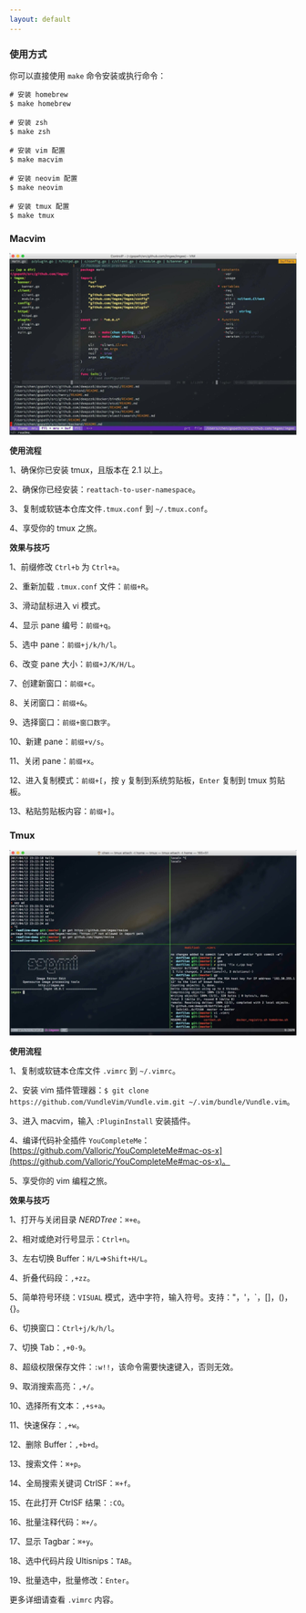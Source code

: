 ```yaml
---
layout: default
---
```


### 使用方式

你可以直接使用 `make` 命令安装或执行命令：
```
# 安装 homebrew
$ make homebrew

# 安装 zsh
$ make zsh

# 安装 vim 配置
$ make macvim

# 安装 neovim 配置
$ make neovim

# 安装 tmux 配置
$ make tmux
```

### Macvim
![macvim.jpg](assets/macvim.jpg)

**使用流程**

1、确保你已安装 tmux，且版本在 2.1 以上。

2、确保你已经安装：`reattach-to-user-namespace`。

3、复制或软链本仓库文件`.tmux.conf` 到 `~/.tmux.conf`。

4、享受你的 tmux 之旅。


**效果与技巧**

1、前缀修改 `Ctrl+b` 为 `Ctrl+a`。

2、重新加载 `.tmux.conf` 文件：`前缀+R`。

3、滑动鼠标进入 vi 模式。

4、显示 pane 编号：`前缀+q`。

5、选中 pane：`前缀+j/k/h/l`。

6、改变 pane 大小：`前缀+J/K/H/L`。

7、创建新窗口：`前缀+c`。

8、关闭窗口：`前缀+&`。

9、选择窗口：`前缀+窗口数字`。

10、新建 pane：`前缀+v/s`。

11、关闭 pane：`前缀+x`。

12、进入复制模式：`前缀+[`，按 `y` 复制到系统剪贴板，`Enter` 复制到 tmux 剪贴板。

13、粘贴剪贴板内容：`前缀+]`。


### Tmux
![tmux.jpg](assets/tmux.jpg)

**使用流程**

1、复制或软链本仓库文件 `.vimrc` 到 `~/.vimrc`。

2、安装 vim 插件管理器：`$ git clone https://github.com/VundleVim/Vundle.vim.git ~/.vim/bundle/Vundle.vim`。

3、进入 macvim，输入  `:PluginInstall` 安装插件。

4、编译代码补全插件 `YouCompleteMe`：[https://github.com/Valloric/YouCompleteMe#mac-os-x](https://github.com/Valloric/YouCompleteMe#mac-os-x)。

5、享受你的 vim 编程之旅。


**效果与技巧**

1、打开与关闭目录 *NERDTree*：`⌘+e`。

2、相对或绝对行号显示：`Ctrl+n`。

3、左右切换 Buffer：`H/L`=>`Shift+H/L`。

4、折叠代码段：`,+zz`。

5、简单符号环绕：`VISUAL` 模式，选中字符，输入符号。支持："，'，`，[]，()，{}。

6、切换窗口：`Ctrl+j/k/h/l`。

7、切换 Tab：`,+0-9`。

8、超级权限保存文件：`:w!!`，该命令需要快速键入，否则无效。

9、取消搜索高亮：`,+/`。

10、选择所有文本：`,+s+a`。

11、快速保存：`,+w`。

12、删除 Buffer：`,+b+d`。

13、搜索文件：`⌘+p`。

14、全局搜索关键词 CtrlSF：`⌘+f`。

15、在此打开 CtrlSF 结果：`:CO`。

16、批量注释代码：`⌘+/`。

17、显示 Tagbar：`⌘+y`。

18、选中代码片段 Ultisnips：`TAB`。

19、批量选中，批量修改：`Enter`。

更多详细请查看 `.vimrc` 内容。
